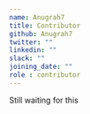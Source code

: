 ```yaml
---
name: Anugrah7
title: Contributor
github: Anugrah7
twitter: ""
linkedin: ""
slack: ""
joining_date: ""
role : contributor
---
```


Still waiting for this
